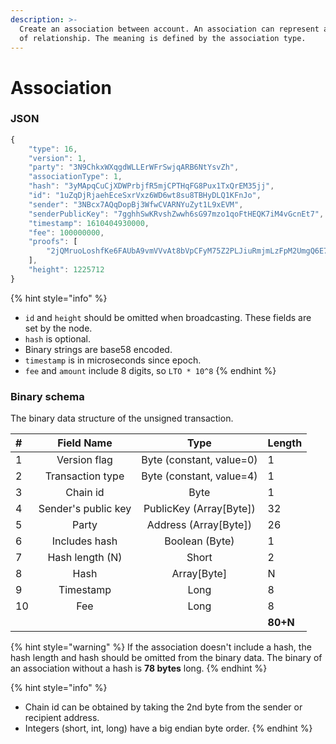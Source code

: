```yaml
---
description: >-
  Create an association between account. An association can represent any kind
  of relationship. The meaning is defined by the association type.
---
```


# Association

### JSON

```javascript
{
    "type": 16,
    "version": 1,
    "party": "3N9ChkxWXqgdWLLErWFrSwjqARB6NtYsvZh",
    "associationType": 1,
    "hash": "3yMApqCuCjXDWPrbjfR5mjCPTHqFG8Pux1TxQrEM35jj",
    "id": "1uZqDjRjaehEceSxrVxz6WD6wt8su8TBHyDLQ1KFnJo",
    "sender": "3NBcx7AQqDopBj3WfwCVARNYuZyt1L9xEVM",
    "senderPublicKey": "7gghhSwKRvshZwwh6sG97mzo1qoFtHEQK7iM4vGcnEt7",
    "timestamp": 1610404930000,
    "fee": 100000000,
    "proofs": [
        "2jQMruoLoshfKe6FAUbA9vmVVvAt8bVpCFyM75Z2PLJiuRmjmLzFpM2UmgQ6E73qn46AVQprQJPBhQe92S7iSXbZ"
    ],
    "height": 1225712
}
```

{% hint style="info" %}
* `id` and `height` should be omitted when broadcasting. These fields are set by the node.
* `hash` is optional.
* Binary strings are base58 encoded.
* `timestamp` is in microseconds since epoch.
* `fee` and `amount` include 8 digits, so `LTO * 10^8`
{% endhint %}

### Binary schema

The binary data structure of the unsigned transaction.

| \# | Field Name | Type | Length |
| :--- | :---: | :---: | :--- |
| 1 | Version flag | Byte \(constant, value=0\) | 1 |
| 2 | Transaction type | Byte \(constant, value=4\) | 1 |
| 3 | Chain id | Byte | 1 |
| 4 | Sender's public key | PublicKey \(Array\[Byte\]\) | 32 |
| 5 | Party | Address \(Array\[Byte\]\) | 26 |
| 6 | Includes hash | Boolean \(Byte\) | 1 |
| 7 | Hash length \(N\) | Short | 2 |
| 8 | Hash | Array\[Byte\] | N |
| 9 | Timestamp | Long | 8 |
| 10 | Fee | Long | 8 |
|  |  |  | **80+N** |

{% hint style="warning" %}
If the association doesn't include a hash, the hash length and hash should be omitted from the binary data. The binary of an association without a hash is **78 bytes** long.
{% endhint %}

{% hint style="info" %}
* Chain id can be obtained by taking the 2nd byte from the sender or recipient address.
* Integers \(short, int, long\) have a big endian byte order.
{% endhint %}

